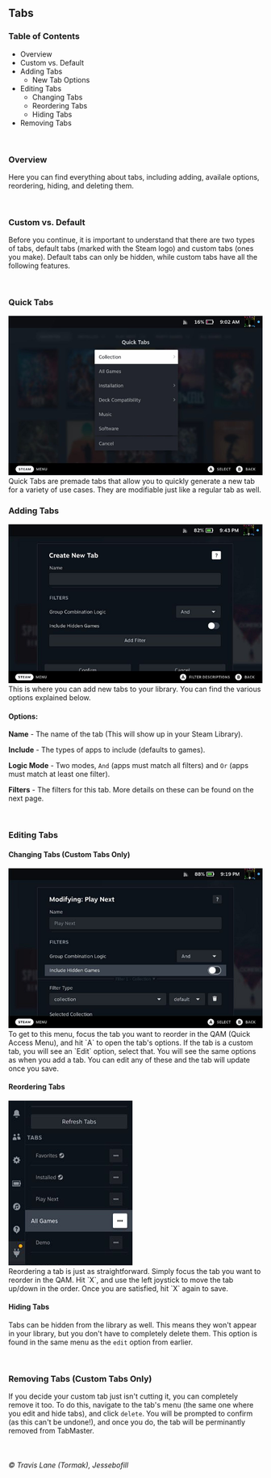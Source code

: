 ## Tabs

### Table of Contents
 - Overview
 - Custom vs. Default
 - Adding Tabs
   - New Tab Options
 - Editing Tabs
   - Changing Tabs
   - Reordering Tabs
   - Hiding Tabs
 - Removing Tabs

<br/>


### Overview
Here you can find everything about tabs, including adding, availale options, reordering, hiding, and deleting them.

<br/>


### Custom vs. Default
Before you continue, it is important to understand that there are two types of tabs, default tabs (marked with the Steam logo) and custom tabs (ones you make). Default tabs can only be hidden, while custom tabs have all the following features.

<br/>


### Quick Tabs
<img title="Quick Tabs UI" src="https://raw.githubusercontent.com/tormak9970/TabMaster/master/assets/docs_quick-tabs.png" />
<br/>
Quick Tabs are premade tabs that allow you to quickly generate a new tab for a variety of use cases. They are modifiable just like a regular tab as well.

<br/>


### Adding Tabs
<img title="Add UI" src="https://raw.githubusercontent.com/tormak9970/TabMaster/master/assets/docs_create-tab.png" />
<br/>
This is where you can add new tabs to your library. You can find the various options explained below.

#### Options:

**Name** - The name of the tab (This will show up in your Steam Library).

**Include** - The types of apps to include (defaults to games).

**Logic Mode** - Two modes, `And` (apps must match all filters) and `Or` (apps must match at least one filter).

**Filters** - The filters for this tab. More details on these can be found on the next page.

<br/>


### Editing Tabs

#### Changing Tabs (Custom Tabs Only)
<img title="Edit UI" src="https://raw.githubusercontent.com/tormak9970/TabMaster/master/assets/docs_edit-ui.png" />
<br/>
To get to this menu, focus the tab you want to reorder in the QAM (Quick Access Menu), and hit `A` to open the tab's options. If the tab is a custom tab, you will see an `Edit` option, select that. You will see the same options as when you add a tab. You can edit any of these and the tab will update once you save.

<br/>

#### Reordering Tabs
<img title="Reorder UI" src="https://raw.githubusercontent.com/tormak9970/TabMaster/master/assets/docs_reorder-ui.png" />
<br/>
Reordering a tab is just as straightforward. Simply focus the tab you want to reorder in the QAM. Hit `X`, and use the left joystick to move the tab up/down in the order. Once you are satisfied, hit `X` again to save.

<br/>

#### Hiding Tabs
Tabs can be hidden from the library as well. This means they won't appear in your library, but you don't have to completely delete them. This option is found in the same menu as the `edit` option from earlier.

<br/>


### Removing Tabs (Custom Tabs Only)
If you decide your custom tab just isn't cutting it, you can completely remove it too. To do this, navigate to the tab's menu (the same one where you edit and hide tabs), and click `delete`. You will be prompted to confirm (as this can't be undone!), and once you do, the tab will be perminantly removed from TabMaster.

<br/>


###### © Travis Lane (Tormak), Jessebofill
